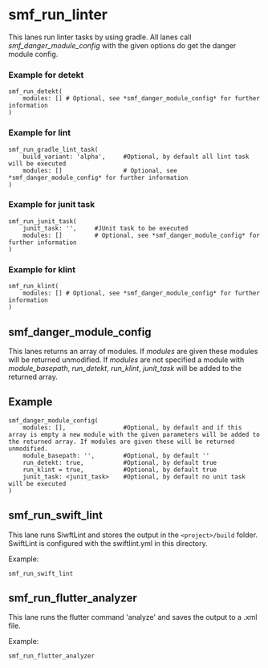 # smf_run_linter

This lanes run linter tasks by using gradle. All lanes call *smf_danger_module_config* with the given options do get the danger module config. 

### Example for detekt
```
smf_run_detekt(
    modules: [] # Optional, see *smf_danger_module_config* for further information
)
```

### Example for lint
```
smf_run_gradle_lint_task(
    build_variant: 'alpha',     #Optional, by default all lint task will be executed
    modules: []                 # Optional, see *smf_danger_module_config* for further information
)
```

### Example for junit task
```
smf_run_junit_task(
    junit_task: '',     #JUnit task to be executed
    modules: []         # Optional, see *smf_danger_module_config* for further information
)
```

### Example for klint
```
smf_run_klint(
    modules: [] # Optional, see *smf_danger_module_config* for further information
)
```

## smf_danger_module_config

This lanes returns an array of modules. If *modules* are given these modules will be returned unmodified. If *modules* are not specified a module with *module_basepath*, *run_detekt*, *run_klint*, *junit_task* will be added to the returned array. 

## Example

```
smf_danger_module_config(
    modules: [],                #Optional, by default and if this array is empty a new module with the given parameters will be added to the returned array. If modules are given these will be returned unmodified.
    module_basepath: '',        #Optional, by default ''
    run_detekt: true,           #Optional, by default true
    run_klint = true,           #Optional, by default true
    junit_task: <junit_task>    #Optional, by default no unit task will be executed
)
```

## smf_run_swift_lint

This lane runs SiwftLint and stores the output in the `<project>/build` folder.
SwiftLint is configured with the swiftlint.yml in this directory.

Example:

```
smf_run_swift_lint
```

## smf_run_flutter_analyzer

This lane runs the flutter command 'analyze' and saves the output to a .xml file.

Example:
```
smf_run_flutter_analyzer
```